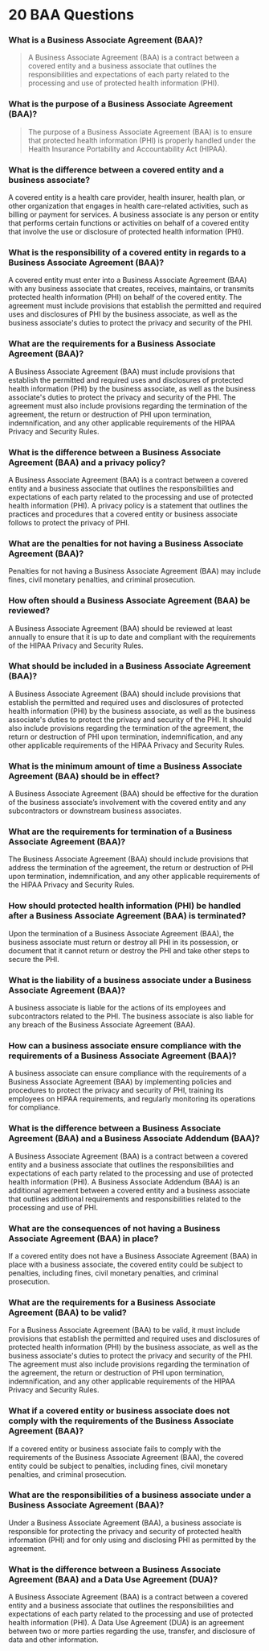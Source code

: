 # 20 BAA Questions

### What is a Business Associate Agreement (BAA)?

> A Business Associate Agreement (BAA) is a contract between a covered entity and a business associate that outlines the responsibilities and expectations of each party related to the processing and use of protected health information (PHI).

### What is the purpose of a Business Associate Agreement (BAA)?

> The purpose of a Business Associate Agreement (BAA) is to ensure that protected health information (PHI) is properly handled under the Health Insurance Portability and Accountability Act (HIPAA).

### What is the difference between a covered entity and a business associate?

A covered entity is a health care provider, health insurer, health plan, or other organization that engages in health care-related activities, such as billing or payment for services. A business associate is any person or entity that performs certain functions or activities on behalf of a covered entity that involve the use or disclosure of protected health information (PHI).

### What is the responsibility of a covered entity in regards to a Business Associate Agreement (BAA)?

A covered entity must enter into a Business Associate Agreement (BAA) with any business associate that creates, receives, maintains, or transmits protected health information (PHI) on behalf of the covered entity. The agreement must include provisions that establish the permitted and required uses and disclosures of PHI by the business associate, as well as the business associate's duties to protect the privacy and security of the PHI.

### What are the requirements for a Business Associate Agreement (BAA)?

A Business Associate Agreement (BAA) must include provisions that establish the permitted and required uses and disclosures of protected health information (PHI) by the business associate, as well as the business associate's duties to protect the privacy and security of the PHI. The agreement must also include provisions regarding the termination of the agreement, the return or destruction of PHI upon termination, indemnification, and any other applicable requirements of the HIPAA Privacy and Security Rules.

### What is the difference between a Business Associate Agreement (BAA) and a privacy policy?

A Business Associate Agreement (BAA) is a contract between a covered entity and a business associate that outlines the responsibilities and expectations of each party related to the processing and use of protected health information (PHI). A privacy policy is a statement that outlines the practices and procedures that a covered entity or business associate follows to protect the privacy of PHI.

### What are the penalties for not having a Business Associate Agreement (BAA)?

Penalties for not having a Business Associate Agreement (BAA) may include fines, civil monetary penalties, and criminal prosecution.

### How often should a Business Associate Agreement (BAA) be reviewed?

A Business Associate Agreement (BAA) should be reviewed at least annually to ensure that it is up to date and compliant with the requirements of the HIPAA Privacy and Security Rules.

### What should be included in a Business Associate Agreement (BAA)?

A Business Associate Agreement (BAA) should include provisions that establish the permitted and required uses and disclosures of protected health information (PHI) by the business associate, as well as the business associate's duties to protect the privacy and security of the PHI. It should also include provisions regarding the termination of the agreement, the return or destruction of PHI upon termination, indemnification, and any other applicable requirements of the HIPAA Privacy and Security Rules.

### What is the minimum amount of time a Business Associate Agreement (BAA) should be in effect?

A Business Associate Agreement (BAA) should be effective for the duration of the business associate’s involvement with the covered entity and any subcontractors or downstream business associates.

### What are the requirements for termination of a Business Associate Agreement (BAA)?

The Business Associate Agreement (BAA) should include provisions that address the termination of the agreement, the return or destruction of PHI upon termination, indemnification, and any other applicable requirements of the HIPAA Privacy and Security Rules.

### How should protected health information (PHI) be handled after a Business Associate Agreement (BAA) is terminated?

Upon the termination of a Business Associate Agreement (BAA), the business associate must return or destroy all PHI in its possession, or document that it cannot return or destroy the PHI and take other steps to secure the PHI.

### What is the liability of a business associate under a Business Associate Agreement (BAA)?

A business associate is liable for the actions of its employees and subcontractors related to the PHI. The business associate is also liable for any breach of the Business Associate Agreement (BAA).

### How can a business associate ensure compliance with the requirements of a Business Associate Agreement (BAA)?

A business associate can ensure compliance with the requirements of a Business Associate Agreement (BAA) by implementing policies and procedures to protect the privacy and security of PHI, training its employees on HIPAA requirements, and regularly monitoring its operations for compliance.

### What is the difference between a Business Associate Agreement (BAA) and a Business Associate Addendum (BAA)?

A Business Associate Agreement (BAA) is a contract between a covered entity and a business associate that outlines the responsibilities and expectations of each party related to the processing and use of protected health information (PHI). A Business Associate Addendum (BAA) is an additional agreement between a covered entity and a business associate that outlines additional requirements and responsibilities related to the processing and use of PHI.

### What are the consequences of not having a Business Associate Agreement (BAA) in place?

If a covered entity does not have a Business Associate Agreement (BAA) in place with a business associate, the covered entity could be subject to penalties, including fines, civil monetary penalties, and criminal prosecution.

### What are the requirements for a Business Associate Agreement (BAA) to be valid?

For a Business Associate Agreement (BAA) to be valid, it must include provisions that establish the permitted and required uses and disclosures of protected health information (PHI) by the business associate, as well as the business associate's duties to protect the privacy and security of the PHI. The agreement must also include provisions regarding the termination of the agreement, the return or destruction of PHI upon termination, indemnification, and any other applicable requirements of the HIPAA Privacy and Security Rules.

### What if a covered entity or business associate does not comply with the requirements of the Business Associate Agreement (BAA)?

If a covered entity or business associate fails to comply with the requirements of the Business Associate Agreement (BAA), the covered entity could be subject to penalties, including fines, civil monetary penalties, and criminal prosecution.

### What are the responsibilities of a business associate under a Business Associate Agreement (BAA)?

Under a Business Associate Agreement (BAA), a business associate is responsible for protecting the privacy and security of protected health information (PHI) and for only using and disclosing PHI as permitted by the agreement.

### What is the difference between a Business Associate Agreement (BAA) and a Data Use Agreement (DUA)?

A Business Associate Agreement (BAA) is a contract between a covered entity and a business associate that outlines the responsibilities and expectations of each party related to the processing and use of protected health information (PHI). A Data Use Agreement (DUA) is an agreement between two or more parties regarding the use, transfer, and disclosure of data and other information.
